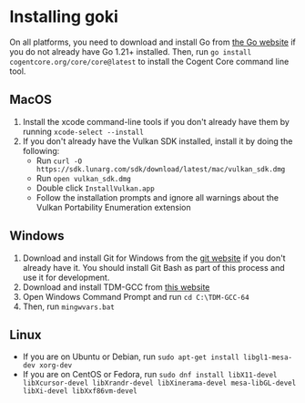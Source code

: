 # Installing goki

On all platforms, you need to download and install Go from [the Go website](https://go.dev/doc/install) if you do not already have Go 1.21+ installed. Then, run `go install cogentcore.org/core/core@latest` to install the Cogent Core command line tool.

## MacOS

1. Install the xcode command-line tools if you don't already have them by running `xcode-select --install`
2. If you don't already have the Vulkan SDK installed, install it by doing the following:
    * Run `curl -O https://sdk.lunarg.com/sdk/download/latest/mac/vulkan_sdk.dmg`
    * Run `open vulkan_sdk.dmg`
    * Double click `InstallVulkan.app`
    * Follow the installation prompts and ignore all warnings about the Vulkan Portability Enumeration extension

## Windows

1. Download and install Git for Windows from the [git website](https://git-scm.com/download/win) if you don't already have it. You should install Git Bash as part of this process and use it for development.
2. Download and install TDM-GCC from [this website](https://jmeubank.github.io/tdm-gcc/)
3. Open Windows Command Prompt and run `cd C:\TDM-GCC-64`
4. Then, run `mingwvars.bat`

## Linux

* If you are on Ubuntu or Debian, run `sudo apt-get install libgl1-mesa-dev xorg-dev`
* If you are on CentOS or Fedora, run `sudo dnf install libX11-devel libXcursor-devel libXrandr-devel libXinerama-devel mesa-libGL-devel libXi-devel libXxf86vm-devel`
